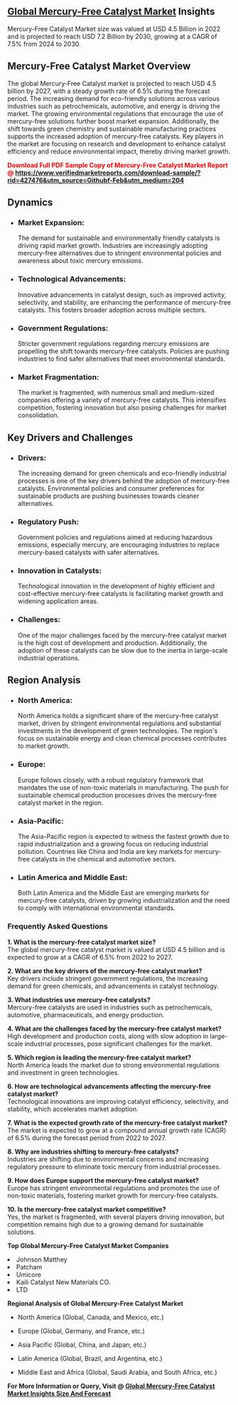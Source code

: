 <h2><a href="https://www.verifiedmarketreports.com/download-sample/?rid=427476&amp;utm_source=Githubf&amp;utm_medium=204" target="_blank">Global Mercury-Free Catalyst Market</a> Insights</h2><p>Mercury-Free Catalyst Market size was valued at USD 4.5 Billion in 2022 and is projected to reach USD 7.2 Billion by 2030, growing at a CAGR of 7.5% from 2024 to 2030.</p><p> <h2>Mercury-Free Catalyst Market Overview</h2> <p>The global Mercury-Free Catalyst market is projected to reach USD 4.5 billion by 2027, with a steady growth rate of 6.5% during the forecast period. The increasing demand for eco-friendly solutions across various industries such as petrochemicals, automotive, and energy is driving the market. The growing environmental regulations that encourage the use of mercury-free solutions further boost market expansion. Additionally, the shift towards green chemistry and sustainable manufacturing practices supports the increased adoption of mercury-free catalysts. Key players in the market are focusing on research and development to enhance catalyst efficiency and reduce environmental impact, thereby driving market growth.</p> <p><strong><p><span class=""><span style="color: #ff0000;"><strong>Download Full PDF Sample Copy of Mercury-Free Catalyst Market Report</strong> @ </span><a href="https://www.verifiedmarketreports.com/download-sample/?rid=427476&amp;utm_source=Githubf-Feb&amp;utm_medium=204" target="_blank">https://www.verifiedmarketreports.com/download-sample/?rid=427476&amp;utm_source=Githubf-Feb&amp;utm_medium=204</a></span></p></strong></p> <h2>Dynamics</h2> <ul> <li><h3>Market Expansion: </h3>The demand for sustainable and environmentally friendly catalysts is driving rapid market growth. Industries are increasingly adopting mercury-free alternatives due to stringent environmental policies and awareness about toxic mercury emissions.</li> <li><h3>Technological Advancements: </h3>Innovative advancements in catalyst design, such as improved activity, selectivity, and stability, are enhancing the performance of mercury-free catalysts. This fosters broader adoption across multiple sectors.</li> <li><h3>Government Regulations: </h3>Stricter government regulations regarding mercury emissions are propelling the shift towards mercury-free catalysts. Policies are pushing industries to find safer alternatives that meet environmental standards.</li> <li><h3>Market Fragmentation: </h3>The market is fragmented, with numerous small and medium-sized companies offering a variety of mercury-free catalysts. This intensifies competition, fostering innovation but also posing challenges for market consolidation.</li> </ul> <h2>Key Drivers and Challenges</h2> <ul> <li><h3>Drivers: </h3> The increasing demand for green chemicals and eco-friendly industrial processes is one of the key drivers behind the adoption of mercury-free catalysts. Environmental policies and consumer preferences for sustainable products are pushing businesses towards cleaner alternatives. </li> <li><h3>Regulatory Push: </h3>Government policies and regulations aimed at reducing hazardous emissions, especially mercury, are encouraging industries to replace mercury-based catalysts with safer alternatives.</li> <li><h3>Innovation in Catalysts: </h3>Technological innovation in the development of highly efficient and cost-effective mercury-free catalysts is facilitating market growth and widening application areas.</li> <li><h3>Challenges: </h3>One of the major challenges faced by the mercury-free catalyst market is the high cost of development and production. Additionally, the adoption of these catalysts can be slow due to the inertia in large-scale industrial operations.</li> </ul> <h2>Region Analysis</h2> <ul> <li><h3>North America: </h3>North America holds a significant share of the mercury-free catalyst market, driven by stringent environmental regulations and substantial investments in the development of green technologies. The region's focus on sustainable energy and clean chemical processes contributes to market growth.</li> <li><h3>Europe: </h3>Europe follows closely, with a robust regulatory framework that mandates the use of non-toxic materials in manufacturing. The push for sustainable chemical production processes drives the mercury-free catalyst market in the region.</li> <li><h3>Asia-Pacific: </h3>The Asia-Pacific region is expected to witness the fastest growth due to rapid industrialization and a growing focus on reducing industrial pollution. Countries like China and India are key markets for mercury-free catalysts in the chemical and automotive sectors.</li> <li><h3>Latin America and Middle East: </h3>Both Latin America and the Middle East are emerging markets for mercury-free catalysts, driven by growing industrialization and the need to comply with international environmental standards.</li> </ul> <h3>Frequently Asked Questions</h3> <p><strong>1. What is the mercury-free catalyst market size?</strong><br> The global mercury-free catalyst market is valued at USD 4.5 billion and is expected to grow at a CAGR of 6.5% from 2022 to 2027.</p> <p><strong>2. What are the key drivers of the mercury-free catalyst market?</strong><br> Key drivers include stringent government regulations, the increasing demand for green chemicals, and advancements in catalyst technology.</p> <p><strong>3. What industries use mercury-free catalysts?</strong><br> Mercury-free catalysts are used in industries such as petrochemicals, automotive, pharmaceuticals, and energy production.</p> <p><strong>4. What are the challenges faced by the mercury-free catalyst market?</strong><br> High development and production costs, along with slow adoption in large-scale industrial processes, pose significant challenges for the market.</p> <p><strong>5. Which region is leading the mercury-free catalyst market?</strong><br> North America leads the market due to strong environmental regulations and investment in green technologies.</p> <p><strong>6. How are technological advancements affecting the mercury-free catalyst market?</strong><br> Technological innovations are improving catalyst efficiency, selectivity, and stability, which accelerates market adoption.</p> <p><strong>7. What is the expected growth rate of the mercury-free catalyst market?</strong><br> The market is expected to grow at a compound annual growth rate (CAGR) of 6.5% during the forecast period from 2022 to 2027.</p> <p><strong>8. Why are industries shifting to mercury-free catalysts?</strong><br> Industries are shifting due to environmental concerns and increasing regulatory pressure to eliminate toxic mercury from industrial processes.</p> <p><strong>9. How does Europe support the mercury-free catalyst market?</strong><br> Europe has stringent environmental regulations and promotes the use of non-toxic materials, fostering market growth for mercury-free catalysts.</p> <p><strong>10. Is the mercury-free catalyst market competitive?</strong><br> Yes, the market is fragmented, with several players driving innovation, but competition remains high due to a growing demand for sustainable solutions.</p> </p><p><strong>Top Global Mercury-Free Catalyst Market Companies</strong></p><div data-test-id=""><p><li>Johnson Matthey</li><li> Patcham</li><li> Umicore</li><li> Kaili Catalyst New Materials CO.</li><li> LTD</li></p><div><strong>Regional Analysis of&nbsp;Global Mercury-Free Catalyst Market</strong></div><ul><li dir="ltr"><p dir="ltr">North America&nbsp;(Global, Canada, and Mexico, etc.)</p></li><li dir="ltr"><p dir="ltr">Europe (Global, Germany, and France, etc.)</p></li><li dir="ltr"><p dir="ltr">Asia Pacific&nbsp;(Global, China, and Japan, etc.)</p></li><li dir="ltr"><p dir="ltr">Latin America&nbsp;(Global, Brazil, and Argentina, etc.)</p></li><li dir="ltr">Middle East and Africa&nbsp;(Global, Saudi Arabia, and South Africa, etc.)</li></ul><p><strong>For More Information or Query, Visit @&nbsp;</strong><strong><a href="https://www.verifiedmarketreports.com/product/mercury-free-catalyst-market/?utm_source=Githubf&amp;utm_medium=204" target="_blank">Global Mercury-Free Catalyst Market Insights Size And Forecast</a></strong></p></div>
